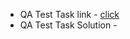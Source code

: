 * QA Test Task link - [click](https://docs.google.com/document/d/10Big3NJRMKU4yvSX7EZhYGMx3TU2hWVdhwBCp8M2Es0/edit?usp=sharing)
* QA Test Task Solution - 

